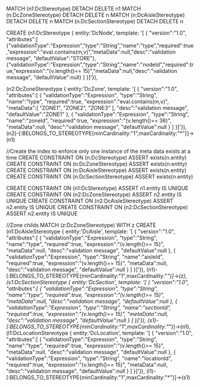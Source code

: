 
MATCH (n1:DcStereotype) DETACH DELETE n1
MATCH (n:DcZoneStereotype) DETACH DELETE n
MATCH (n:DcAisleStereotype) DETACH DELETE n
MATCH (n:DcSectionStereotype) DETACH DELETE n

CREATE (n1:DcStereotype { entity:'DcNode', template:  '[  {
                                          "version":"1.0",
                                          "attributes":[
                                             {"validationType":"Expression","type":"String","name":"type","required":true,"expression":"eval.contains(m,v)","metaData":null,"desc":"validation message", "defaultValue":"STORE"},
                                             {"validationType":"Expression","type":"String","name":"nodeId","required":true,"expression":"(v.length()== 15)","metaData":null,"desc":"validation message", "defaultValue":null}
                                         ]
                                         }]'}),

 (n2:DcZoneStereotype { entity:'DcZone', template:  '[  {
                                          "version":"1.0",
                                          "attributes":[
                                        {
                                           "validationType":"Expression",
                                           "type":"String",
                                           "name":"type",
                                           "required":true,
                                           "expression":"eval.contains(m,v)",
                                           "metaData":[
                                                     "ZONE1",
                                                     "ZONE2",
                                                     "ZONE3"
                                                   ],
                                           "desc":"validation message", "defaultValue":"ZONE1"
                                         },
                                         {
                                           "validationType":"Expression",
                                           "type":"String",
                                           "name":"zoneId",
                                           "required":true,
                                           "expression":"(v.length()== 36)",
                                           "metaData":null,
                                           "desc":"validation message", "defaultValue":null
                                         }
                                         ]
                                         }]'}),
 (n2)-[:BELONGS_TO_STEREOTYPE{minCardinality:"1",maxCardinality:"*"}]->(n1)

//Create the index to enforce only one instance of the meta data exists at a time
CREATE CONSTRAINT ON (n:DcStereotype) ASSERT exists(n.entity)
CREATE CONSTRAINT ON (n:DcZoneStereotype) ASSERT exists(n.entity)
CREATE CONSTRAINT ON (n:DcAisleStereotype) ASSERT exists(n.entity)
CREATE CONSTRAINT ON (n:DcSectionStereotype) ASSERT exists(n.entity)

CREATE CONSTRAINT ON (n1:DcStereotype) ASSERT n1.entity IS UNIQUE
CREATE CONSTRAINT ON (n2:DcZoneStereotype) ASSERT n2.entity IS UNIQUE
CREATE CONSTRAINT ON (n2:DcAisleStereotype) ASSERT n2.entity IS UNIQUE
CREATE CONSTRAINT ON (n2:DcSectionStereotype) ASSERT n2.entity IS UNIQUE

//Zone childs
MATCH (z:DcZoneStereotype)
WITH z
CREATE (n1:DcAisleStereotype { entity:'DcAisle', template:  '[  {
                                          "version":"1.0",
                                          "attributes":[
                                        {
                                           "validationType":"Expression",
                                           "type":"String",
                                           "name":"type",
                                           "required":true,
                                           "expression":"(v.length()>= 15)",
                                           "metaData":null,
                                           "desc":"validation message", "defaultValue":null
                                         },
                                         {
                                           "validationType":"Expression",
                                           "type":"String",
                                           "name":"aisleId",
                                           "required":true,
                                           "expression":"(v.length()== 15)",
                                           "metaData":null,
                                           "desc":"validation message", "defaultValue":null
                                         }
                                         ]
                                         }]'}),
(n1)-[:BELONGS_TO_STEREOTYPE{minCardinality:"1",maxCardinality:"*"}]->(z),
(s1:DcSectionStereotype { entity:'DcSection', template:  '[  {
                                          "version":"1.0",
                                          "attributes":[
                                        {
                                           "validationType":"Expression",
                                           "type":"String",
                                           "name":"type",
                                           "required":true,
                                           "expression":"(v.length()>= 15)",
                                           "metaData":null,
                                           "desc":"validation message", "defaultValue":null
                                         },
                                         {
                                           "validationType":"Expression",
                                           "type":"String",
                                           "name":"sectionId",
                                           "required":true,
                                           "expression":"(v.length()== 15)",
                                           "metaData":null,
                                           "desc":"validation message", "defaultValue":null
                                         }
                                         ]
                                         }]'}),
(s1)-[:BELONGS_TO_STEREOTYPE{minCardinality:"1",maxCardinality:"*"}]->(n1),
(l1:DcLocationStereotype { entity:'DcLocation', template:  '[  {
                                        "version":"1.0",
                                        "attributes":[
                                      {
                                         "validationType":"Expression",
                                         "type":"String",
                                         "name":"type",
                                         "required":true,
                                         "expression":"(v.length()>= 15)",
                                         "metaData":null,
                                         "desc":"validation message", "defaultValue":null
                                       },
                                       {
                                         "validationType":"Expression",
                                         "type":"String",
                                         "name":"locationId",
                                         "required":true,
                                         "expression":"(v.length()== 15)",
                                         "metaData":null,
                                         "desc":"validation message", "defaultValue":null
                                       }
                                       ]
                                       }]'}),
(l1)-[:BELONGS_TO_STEREOTYPE{minCardinality:"1",maxCardinality:"*"}]->(s1)






